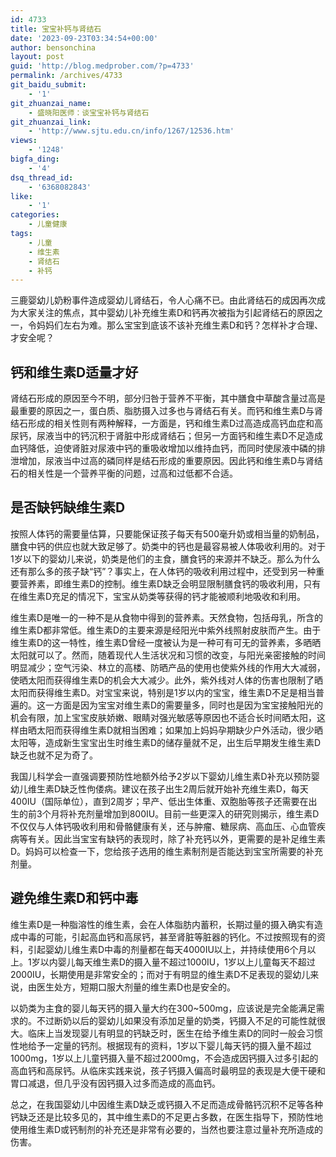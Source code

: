 ```yaml
---
id: 4733
title: 宝宝补钙与肾结石
date: '2023-09-23T03:34:54+00:00'
author: bensonchina
layout: post
guid: 'http://blog.medprober.com/?p=4733'
permalink: /archives/4733
git_baidu_submit:
    - '1'
git_zhuanzai_name:
    - 盛晓阳医师：谈宝宝补钙与肾结石
git_zhuanzai_link:
    - 'http://www.sjtu.edu.cn/info/1267/12536.htm'
views:
    - '1248'
bigfa_ding:
    - '4'
dsq_thread_id:
    - '6368082843'
like:
    - '1'
categories:
    - 儿童健康
tags:
    - 儿童
    - 维生素
    - 肾结石
    - 补钙
---
```


三鹿婴幼儿奶粉事件造成婴幼儿肾结石，令人心痛不已。由此肾结石的成因再次成为大家关注的焦点，其中婴幼儿补充维生素D和钙再次被指为引起肾结石的原因之一，令妈妈们左右为难。那么宝宝到底该不该补充维生素D和钙？怎样补才合理、才安全呢？

## 钙和维生素D适量才好

肾结石形成的原因至今不明，部分归咎于营养不平衡，其中膳食中草酸含量过高是最重要的原因之一，蛋白质、脂肪摄入过多也与肾结石有关。而钙和维生素D与肾结石形成的相关性则有两种解释，一方面是，钙和维生素D过高造成高钙血症和高尿钙，尿液当中的钙沉积于肾脏中形成肾结石；但另一方面钙和维生素D不足造成血钙降低，迫使肾脏对尿液中钙的重吸收增加以维持血钙，而同时使尿液中磷的排泄增加，尿液当中过高的磷同样是结石形成的重要原因。因此钙和维生素D与肾结石的相关性是一个营养平衡的问题，过高和过低都不合适。

## 是否缺钙缺维生素D

按照人体钙的需要量估算，只要能保证孩子每天有500毫升奶或相当量的奶制品，膳食中钙的供应也就大致足够了。奶类中的钙也是最容易被人体吸收利用的。对于1岁以下的婴幼儿来说，奶类是他们的主食，膳食钙的来源并不缺乏。那么为什么还有那么多的孩子缺“钙”？事实上，在人体钙的吸收利用过程中，还受到另一种重要营养素，即维生素D的控制。维生素D缺乏会明显限制膳食钙的吸收利用，只有在维生素D充足的情况下，宝宝从奶类等获得的钙才能被顺利地吸收和利用。

维生素D是唯一的一种不是从食物中得到的营养素。天然食物，包括母乳，所含的维生素D都非常低。维生素D的主要来源是经阳光中紫外线照射皮肤而产生。由于维生素D的这一特性，维生素D曾经一度被认为是一种可有可无的营养素，多晒晒太阳就可以了。然而，随着现代人生活状况和习惯的改变，与阳光亲密接触的时间明显减少；空气污染、林立的高楼、防晒产品的使用也使紫外线的作用大大减弱，使晒太阳而获得维生素D的机会大大减少。此外，紫外线对人体的伤害也限制了晒太阳而获得维生素D。对宝宝来说，特别是1岁以内的宝宝，维生素D不足是相当普遍的。这一方面是因为宝宝对维生素D的需要量多，同时也是因为宝宝接触阳光的机会有限，加上宝宝皮肤娇嫩、眼睛对强光敏感等原因也不适合长时间晒太阳，这样由晒太阳而获得维生素D就相当困难；如果加上妈妈孕期缺少户外活动，很少晒太阳等，造成新生宝宝出生时维生素D的储存量就不足，出生后早期发生维生素D缺乏也就不足为奇了。

我国儿科学会一直强调要预防性地额外给予2岁以下婴幼儿维生素D补充以预防婴幼儿维生素D缺乏性佝偻病。建议在孩子出生2周后就开始补充维生素D，每天400IU（国际单位），直到2周岁；早产、低出生体重、双胞胎等孩子还需要在出生的前3个月将补充剂量增加到800IU。目前一些更深入的研究则揭示，维生素D不仅仅与人体钙吸收利用和骨骼健康有关，还与肿瘤、糖尿病、高血压、心血管疾病等有关。因此当宝宝有缺钙的表现时，除了补充钙以外，更需要的是补足维生素D。妈妈可以检查一下，您给孩子选用的维生素制剂是否能达到宝宝所需要的补充剂量。

## 避免维生素D和钙中毒

维生素D是一种脂溶性的维生素，会在人体脂肪内蓄积，长期过量的摄入确实有造成中毒的可能，引起高血钙和高尿钙，甚至肾脏等脏器的钙化。不过按照现有的资料，引起婴幼儿维生素D中毒的剂量都在每天4000IU以上，并持续使用6个月以上。1岁以内婴儿每天维生素D的摄入量不超过1000IU，1岁以上儿童每天不超过2000IU，长期使用是非常安全的；而对于有明显的维生素D不足表现的婴幼儿来说，由医生处方，短期口服大剂量的维生素D也是安全的。

以奶类为主食的婴儿每天钙的摄入量大约在300~500mg，应该说是完全能满足需求的。不过断奶以后的婴幼儿如果没有添加足量的奶类，钙摄入不足的可能性就很大。临床上当发现婴儿有明显的钙缺乏时，医生在给予维生素D的同时一般会习惯性地给予一定量的钙剂。根据现有的资料，1岁以下婴儿每天钙的摄入量不超过1000mg，1岁以上儿童钙摄入量不超过2000mg，不会造成因钙摄入过多引起的高血钙和高尿钙。从临床实践来说，孩子钙摄入偏高时最明显的表现是大便干硬和胃口减退，但几乎没有因钙摄入过多而造成的高血钙。

总之，在我国婴幼儿中因维生素D缺乏或钙摄入不足而造成骨骼钙沉积不足等各种钙缺乏还是比较多见的，其中维生素D的不足更占多数，在医生指导下，预防性地使用维生素D或钙制剂的补充还是非常有必要的，当然也要注意过量补充所造成的伤害。